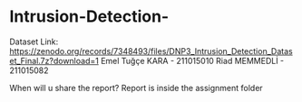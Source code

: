# Intrusion-Detection-

Dataset Link: https://zenodo.org/records/7348493/files/DNP3_Intrusion_Detection_Dataset_Final.7z?download=1
Emel Tuğçe KARA - 211015010
Riad MEMMEDLİ - 211015082

When will u share the report?
Report is inside the assignment folder
